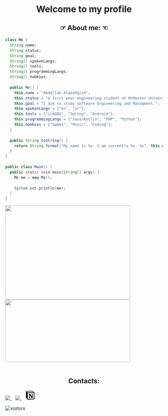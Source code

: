 <!--Intro-->
<h1 align = "center">Welcome to my profile</h1>
<!--About-->
<h2 align = "center">☞ About me: ☜</h2>
<div align= "left">

```Java
class Me {
  String name;
  String status;
  String goal;
  String[] spokenLangs;
  String[] tools;
  String[] programmingLangs;
  String[] hobbies;
  
  public Me() {
    this.name = "Abdallah Alqashqish";
    this.status = "a first year engineering student at McMaster University.";
    this.goal = "I aim to study Software Engineering and Managment.";
    this.spokenLangs = {"en", "ar"};
    this.tools = {"LibGDX", "Spring", "Android"};
    this.programmingLangs = {"Java/Kotlin", "PHP", "Python"};
    this.hobbies = {"Games", "Music", "Coding"};
  }

  public String toString() {
    return String.format("My name is %s. I am currently %s. %s", this.name, this.status, this.goal);
  }
}

public class Main() {
  public static void main(String[] args) {
    Me me = new Me();

    System.out.println(me);
  }
}
```
</pre>

</div>
<!--Stats-->
<a href="https://github.com/Sceptres?tab=repositories">
	<!--&layout=compact doesnt work-->
	<img align="center" src="https://github-readme-stats.vercel.app/api/top-langs/?username=Sceptres&layout=compact&theme=radical" width="400" height="300"/>
</a>
<a href="https://github.com/Sceptres?tab=repositories">
	<img align="center" src="https://github-readme-stats.vercel.app/api?username=Sceptres&countPrivates=True&issues&show_icons=true&theme=radical" width="400" height="200"/>
</a>
<br><br>
<!--Contacts-->
<div align="center">
<h2 align = "center">Contacts:</h2>
</div>

<a href="mailto:abdalq2003@gmail.com">
    <img src="https://img.shields.io/badge/Gmail-D14836?style=for-the-badge&logo=gmail&logoColor=white" />
</a>&nbsp;&nbsp;
<a href="https://www.linkedin.com/in/sceptres/">
    <img src="https://img.shields.io/badge/-LinkedIn-blue?style=flat-square&logo=Linkedin&logoColor=white" />        
</a>&nbsp;&nbsp;
<a href="https://rough-popcorn-b16.notion.site/Abdallah-Alqashqish-946159e6d5984ce0bddfd369ca4cfb7d">
    <img src="assets/notion.png">
</a>
<p><img src="https://komarev.com/ghpvc/?username=Sceptres&color=fd428d" alt="visitors"></p>
